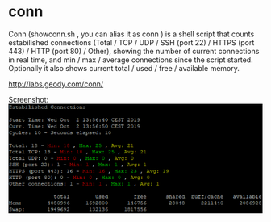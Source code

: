 # conn
 Conn (showconn.sh , you can alias it as conn ) is a shell script that counts estabilished connections (Total / TCP / UDP / SSH (port 22) / HTTPS (port 443) / HTTP (port 80) / Other), showing the number of current connections in real time, and min / max / average connections since the script started. Optionally it also shows current total / used / free / available memory.
 
 http://labs.geody.com/conn/

Screenshot:
<img src="https://raw.githubusercontent.com/ElfQrin/conn/master/conn.png" alt="GeodyLabs showconn show conn estabilished connections Linux screenshot" />
